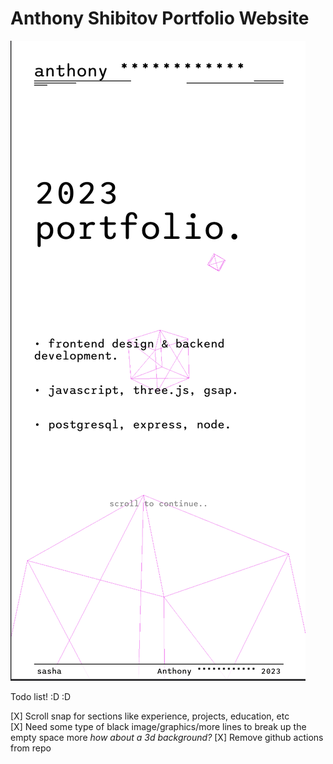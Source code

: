 # Anthony Shibitov Portfolio Website

![Image of the website as viewed on a mobile device](screenshot.png)

Todo list! :D :D

[X] Scroll snap for sections like experience, projects, education, etc  
[X] Need some type of black image/graphics/more lines to break up the empty space more *how about a 3d background?*
[X] Remove github actions from repo